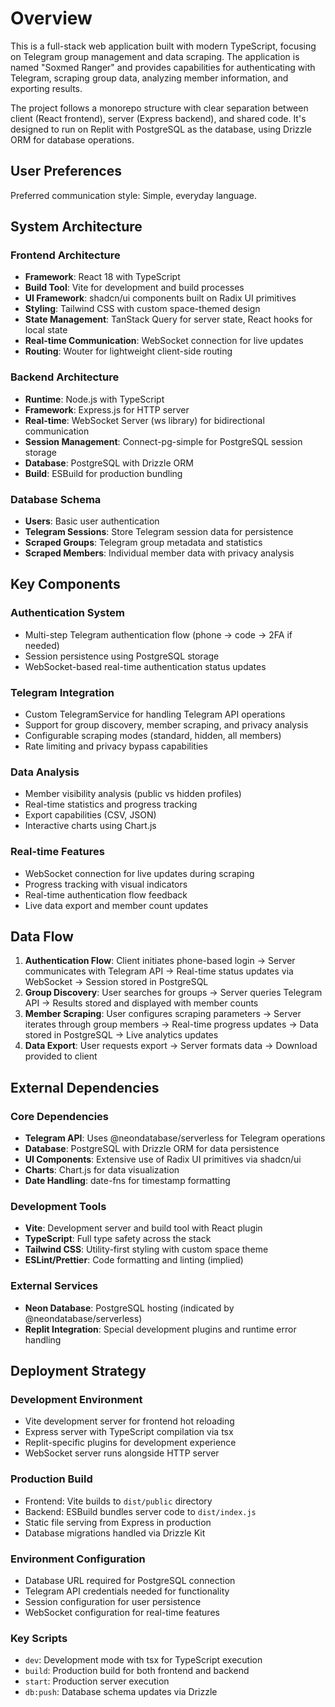 # Overview

This is a full-stack web application built with modern TypeScript, focusing on Telegram group management and data scraping. The application is named "Soxmed Ranger" and provides capabilities for authenticating with Telegram, scraping group data, analyzing member information, and exporting results.

The project follows a monorepo structure with clear separation between client (React frontend), server (Express backend), and shared code. It's designed to run on Replit with PostgreSQL as the database, using Drizzle ORM for database operations.

## User Preferences

Preferred communication style: Simple, everyday language.

## System Architecture

### Frontend Architecture
- **Framework**: React 18 with TypeScript
- **Build Tool**: Vite for development and build processes
- **UI Framework**: shadcn/ui components built on Radix UI primitives
- **Styling**: Tailwind CSS with custom space-themed design
- **State Management**: TanStack Query for server state, React hooks for local state
- **Real-time Communication**: WebSocket connection for live updates
- **Routing**: Wouter for lightweight client-side routing

### Backend Architecture
- **Runtime**: Node.js with TypeScript
- **Framework**: Express.js for HTTP server
- **Real-time**: WebSocket Server (ws library) for bidirectional communication
- **Session Management**: Connect-pg-simple for PostgreSQL session storage
- **Database**: PostgreSQL with Drizzle ORM
- **Build**: ESBuild for production bundling

### Database Schema
- **Users**: Basic user authentication
- **Telegram Sessions**: Store Telegram session data for persistence
- **Scraped Groups**: Telegram group metadata and statistics
- **Scraped Members**: Individual member data with privacy analysis

## Key Components

### Authentication System
- Multi-step Telegram authentication flow (phone → code → 2FA if needed)
- Session persistence using PostgreSQL storage
- WebSocket-based real-time authentication status updates

### Telegram Integration
- Custom TelegramService for handling Telegram API operations
- Support for group discovery, member scraping, and privacy analysis
- Configurable scraping modes (standard, hidden, all members)
- Rate limiting and privacy bypass capabilities

### Data Analysis
- Member visibility analysis (public vs hidden profiles)
- Real-time statistics and progress tracking
- Export capabilities (CSV, JSON)
- Interactive charts using Chart.js

### Real-time Features
- WebSocket connection for live updates during scraping
- Progress tracking with visual indicators
- Real-time authentication flow feedback
- Live data export and member count updates

## Data Flow

1. **Authentication Flow**: Client initiates phone-based login → Server communicates with Telegram API → Real-time status updates via WebSocket → Session stored in PostgreSQL
2. **Group Discovery**: User searches for groups → Server queries Telegram API → Results stored and displayed with member counts
3. **Member Scraping**: User configures scraping parameters → Server iterates through group members → Real-time progress updates → Data stored in PostgreSQL → Live analytics updates
4. **Data Export**: User requests export → Server formats data → Download provided to client

## External Dependencies

### Core Dependencies
- **Telegram API**: Uses @neondatabase/serverless for Telegram operations
- **Database**: PostgreSQL with Drizzle ORM for data persistence
- **UI Components**: Extensive use of Radix UI primitives via shadcn/ui
- **Charts**: Chart.js for data visualization
- **Date Handling**: date-fns for timestamp formatting

### Development Tools
- **Vite**: Development server and build tool with React plugin
- **TypeScript**: Full type safety across the stack
- **Tailwind CSS**: Utility-first styling with custom space theme
- **ESLint/Prettier**: Code formatting and linting (implied)

### External Services
- **Neon Database**: PostgreSQL hosting (indicated by @neondatabase/serverless)
- **Replit Integration**: Special development plugins and runtime error handling

## Deployment Strategy

### Development Environment
- Vite development server for frontend hot reloading
- Express server with TypeScript compilation via tsx
- Replit-specific plugins for development experience
- WebSocket server runs alongside HTTP server

### Production Build
- Frontend: Vite builds to `dist/public` directory
- Backend: ESBuild bundles server code to `dist/index.js`
- Static file serving from Express in production
- Database migrations handled via Drizzle Kit

### Environment Configuration
- Database URL required for PostgreSQL connection
- Telegram API credentials needed for functionality
- Session configuration for user persistence
- WebSocket configuration for real-time features

### Key Scripts
- `dev`: Development mode with tsx for TypeScript execution
- `build`: Production build for both frontend and backend
- `start`: Production server execution
- `db:push`: Database schema updates via Drizzle